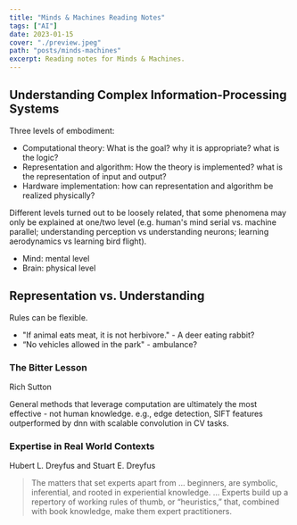 ```yaml
---
title: "Minds & Machines Reading Notes"
tags: ["AI"]
date: 2023-01-15
cover: "./preview.jpeg"
path: "posts/minds-machines"
excerpt: Reading notes for Minds & Machines.
---
```


## Understanding Complex Information-Processing Systems
Three levels of embodiment:
- Computational theory: What is the goal? why it is appropriate? what is the logic?
- Representation and algorithm: How the theory is implemented? what is the representation of input and output?
- Hardware implementation: how can representation and algorithm be realized physically?

Different levels turned out to be loosely related, that some phenomena may only be explained at one/two level (e.g. human's mind serial vs. machine parallel; understanding perception vs understanding neurons; learning aerodynamics vs learning bird flight).

- Mind: mental level
- Brain: physical level

## Representation vs. Understanding
Rules can be flexible.
- "If animal eats meat, it is not herbivore." - A deer eating rabbit?
- “No vehicles allowed in the park" - ambulance?

### The Bitter Lesson
Rich Sutton

General methods that leverage computation are ultimately the most effective - not human knowledge.
e.g., edge detection, SIFT features outperformed by dnn with scalable convolution in CV tasks.

### Expertise in Real World Contexts
Hubert L. Dreyfus and Stuart E. Dreyfus

> The matters that set experts apart from ... beginners, are symbolic, inferential, and
rooted in experiential knowledge. ... Experts build up a repertory of working rules of
thumb, or “heuristics,” that, combined with book knowledge, make them expert
practitioners.